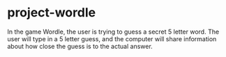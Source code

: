 # project-wordle
In the game Wordle, the user is trying to guess a secret 5 letter word. The user will type in a 5 letter guess, and the computer will share information about how close the guess is to the actual answer. 
